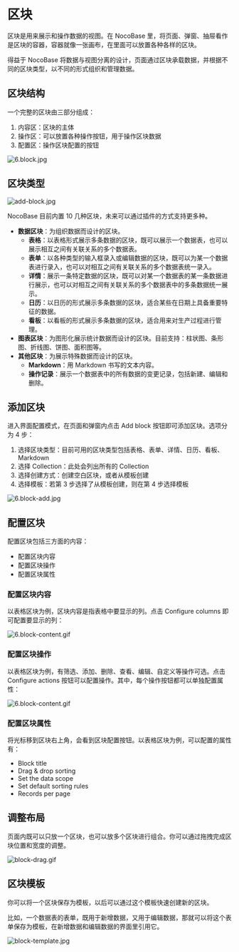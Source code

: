 # 区块

区块是用来展示和操作数据的视图。在 NocoBase 里，将页面、弹窗、抽屉看作是区块的容器，容器就像一张画布，在里面可以放置各种各样的区块。

得益于 NocoBase 将数据与视图分离的设计，页面通过区块承载数据，并根据不同的区块类型，以不同的形式组织和管理数据。

## 区块结构

一个完整的区块由三部分组成：

1. 内容区：区块的主体
2. 操作区：可以放置各种操作按钮，用于操作区块数据
3. 配置区：操作区块配置的按钮

![6.block.jpg](https://static-docs.nocobase.com/07ea73c9abcc16846dd5cd0c960d7cb0.jpg)

## 区块类型

![add-block.jpg](https://static-docs.nocobase.com/c105b36b1f61420f2082d8bc5153f3f0.jpg)

NocoBase 目前内置 10 几种区块，未来可以通过插件的方式支持更多种。

- **数据区块**：为组织数据而设计的区块。
  - **表格**：以表格形式展示多条数据的区块，既可以展示一个数据表，也可以展示相互之间有关联关系的多个数据表。
  - **表单**：以各种类型的输入框录入或编辑数据的区块，既可以为某一个数据表进行录入，也可以对相互之间有关联关系的多个数据表统一录入。
  - **详情**：展示一条特定数据的区块，既可以对某一个数据表的某一条数据进行展示，也可以对相互之间有关联关系的多个数据表中的多条数据统一展示。
  - **日历**：以日历的形式展示多条数据的区块，适合某些在日期上具备重要特征的数据。
  - **看板**：以看板的形式展示多条数据的区块，适合用来对生产过程进行管理。
- **图表区块**：为图形化展示统计数据而设计的区块。目前支持：柱状图、条形图、折线图、饼图、面积图等。
- **其他区块**：为展示特殊数据而设计的区块。
  - **Markdown**：用 Markdown 书写的文本内容。
  - **操作记录**：展示一个数据表中的所有数据的变更记录，包括新建、编辑和删除。

## 添加区块

进入界面配置模式，在页面和弹窗内点击 Add block 按钮即可添加区块。选项分为 4 步：

1. 选择区块类型：目前可用的区块类型包括表格、表单、详情、日历、看板、Markdown
2. 选择 Collection：此处会列出所有的 Collection
3. 选择创建方式：创建空白区块，或者从模板创建
4. 选择模板：若第 3 步选择了从模板创建，则在第 4 步选择模板

![6.block-add.jpg](https://static-docs.nocobase.com/4a4dad014fddada53f2d49f5dba681fb.jpg)

## 配置区块

配置区块包括三方面的内容：

- 配置区块内容
- 配置区块操作
- 配置区块属性

### 配置区块内容

以表格区块为例，区块内容是指表格中要显示的列。点击 Configure columns 即可配置要显示的列：

![6.block-content.gif](https://static-docs.nocobase.com/4644fe7e4f6a93e58d63219a1ef19633.gif)

### 配置区块操作

以表格区块为例，有筛选、添加、删除、查看、编辑、自定义等操作可选。点击 Configure actions 按钮可以配置操作。其中，每个操作按钮都可以单独配置属性：

![6.block-content.gif](https://static-docs.nocobase.com/4644fe7e4f6a93e58d63219a1ef19633.gif)

### 配置区块属性

将光标移到区块右上角，会看到区块配置按钮。以表格区块为例，可以配置的属性有：

- Block title
- Drag & drop sorting
- Set the data scope
- Set default sorting rules
- Records per page

## 调整布局

页面内既可以只放一个区块，也可以放多个区块进行组合。你可以通过拖拽完成区块位置和宽度的调整。

![block-drag.gif](https://static-docs.nocobase.com/afa28c9ec8958c0581ec70f6d40891b6.gif)

## 区块模板

你可以将一个区块保存为模板，以后可以通过这个模板快速创建新的区块。

比如，一个数据表的表单，既用于新增数据，又用于编辑数据，那就可以将这个表单保存为模板，在新增数据和编辑数据的界面里引用它。

![block-template.jpg](https://static-docs.nocobase.com/d024cfc5dfd96bfc3ed48cd5c9963cde.jpg)
